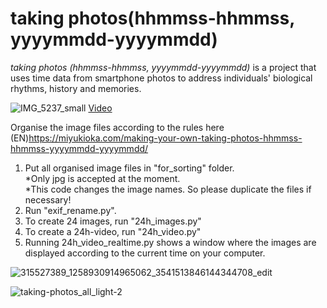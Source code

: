 # taking photos(hhmmss-hhmmss, yyyymmdd-yyyymmdd)

*taking photos (hhmmss-hhmmss, yyyymmdd-yyyymmdd)* is a project that uses time data from smartphone photos to address individuals' biological rhythms, history and memories.

![IMG_5237_small](https://user-images.githubusercontent.com/47744839/225286371-d0a6fe38-fbb4-4c80-9e44-82ff8b3f8723.jpg)
[Video](https://vimeo.com/799517857)

Organise the image files according to the rules here  
(EN)https://miyukioka.com/making-your-own-taking-photos-hhmmss-hhmmss-yyyymmdd-yyyymmdd/

1. Put all organised image files in "for_sorting" folder.  
*Only jpg is accepted at the moment.  
*This code changes the image names. So please duplicate the files if necessary! 
2. Run "exif_rename.py".  
3. To create 24 images, run "24h_images.py"
4. To create a 24h-video, run "24h_video.py"
5. Running 24h_video_realtime.py shows a window where the images are displayed according to the current time on your computer.  
  
  
![315527389_1258930914965062_3541513846144344708_edit](https://user-images.githubusercontent.com/47744839/225287142-5103e232-a868-4d19-aa5f-53bd65caf796.jpg)

![taking-photos_all_light-2](https://user-images.githubusercontent.com/47744839/225287980-c7337d44-1095-49ed-9991-2c3381a30414.jpg)


